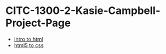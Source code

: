 # CITC-1300-2-Kasie-Campbell-Project-Page

<ul>
    <li><a href="intro_to_html/index.html" target="_blank">intro to html</a></li>
    <li><a href="html_to_css/index.html" target="_blank"> html5 to css</a></li>
</ul>
